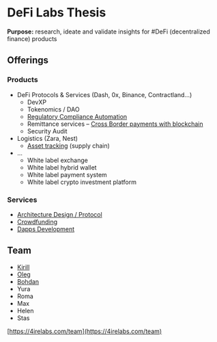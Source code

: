 # DeFi Labs Thesis

**Purpose:** research, ideate and validate insights for \#DeFi \(decentralized finance\) products

## Offerings

### **Products**

* DeFi Protocols & Services \(Dash, 0x, Binance, Contractland...\)
  * DevXP
  * Tokenomics / DAO
  * [Regulatory Compliance Automation](complaince-scoring/)
  * Remittance services – [Cross Border payments with blockchain](enabling-fast-transparent-and-compliant-cross-border-payments-with-the-blockchain.md)
  * Security Audit
* Logistics \(Zara, Nest\)
  * [Asset tracking](asset-tracking.md) \(supply chain\)
* ...
  * White label exchange
  * White label hybrid wallet
  * White label payment system
  * White label crypto investment platform

### **Services**

* [Architecture Design / Protocol](architecture-design-protocol.md)
* [Crowdfunding](fund-management-app-wip/)
* [Dapps Development](dapps-wallets-development.md)

## Team

* [Kirill](https://cryptohire.io/talent/1115)
* [Oleg](https://youteam.co.uk/talent/3336)
* [Bohdan](https://cryptohire.io/talent/2209)
* Yura
* Roma
* Max
* Helen
* Stas

[https://4irelabs.com/team](https://4irelabs.com/team)


